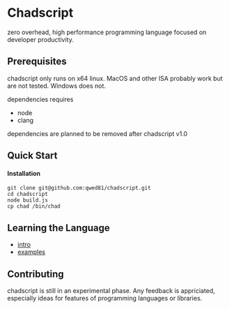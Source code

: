 # Chadscript

zero overhead, high performance programming language focused on developer productivity.

## Prerequisites

chadscript only runs on x64 linux.
MacOS and other ISA probably work but are not tested.
Windows does not.

dependencies requires
- node
- clang

dependencies are planned to be removed after chadscript v1.0

## Quick Start
#### Installation
```
git clone git@github.com:qwed81/chadscript.git
cd chadscript
node build.js
cp chad /bin/chad
```
## Learning the Language

- [intro](https://github.com/qwed81/chadscript/blob/main/examples/e0-intro.chad)
- [examples](https://github.com/qwed81/chadscript/tree/main/examples)

## Contributing

chadscript is still in an experimental phase. Any feedback is appriciated, especially
ideas for features of programming languages or libraries.
